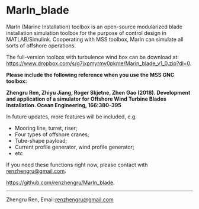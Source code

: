# MarIn_blade
MarIn (Marine Installation) toolbox is an open-source modularized blade installation simulation toolbox for the purpose of control design in MATLAB/Simulink. Cooperating with MSS toolbox, MarIn can simulate all sorts of offshore operations.

The full-version toolbox with turbulence wind box can be download at:
<https://www.dropbox.com/s/g7jxpmyrmy0pkme/Marin_blade_v1_0.zip?dl=0>.


**Please include the following reference when you use the MSS GNC toolbox:**

**Zhengru Ren, Zhiyu Jiang, Roger Skjetne, Zhen Gao (2018). Development and application of a simulator for Offshore Wind Turbine Blades Installation. Ocean Engineering, 166:380-395**

In future updates, more features will be included, e.g.
* Mooring line, turret, riser;
* Four types of offshore cranes;
* Tube-shape payload;
* Current profile generator, wind profile generator;
* etc

If you need these functions right now, please contact with <renzhengru@gmail.com>.




<https://github.com/renzhengru/MarIn_blade>.

---------------------------------------------------
Zhengru Ren, Email:renzhengru@gmail.com
